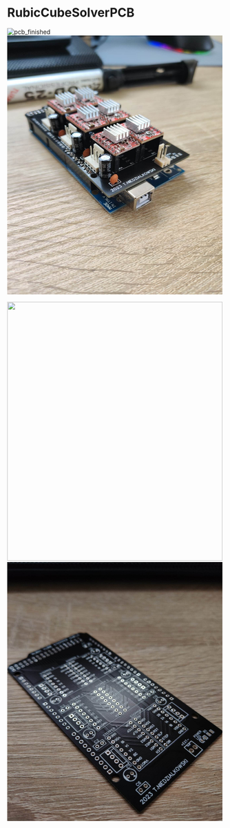 # RubicCubeSolverPCB

![pcb_finished]("https://github.com/moskitoo/RubicCubeSolverPCB/blob/main/pictures/pcv_finished.jpg")
<img src="https://github.com/moskitoo/RubicCubeSolverPCB/blob/main/pictures/pcv_finished.jpg" width="500" height="600">


<img src="https://github.com/moskitoo/RubicCubeSolverPCB/blob/main/pictures/pcb_schematic.jpg" width="500" height="600">

<img src="https://github.com/moskitoo/RubicCubeSolverPCB/blob/main/pictures/pcb.jpg" width="500" height="600">
